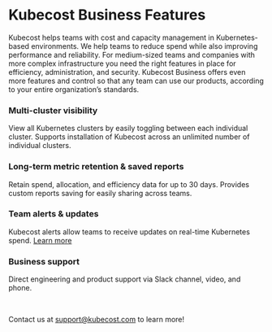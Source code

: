 Kubecost Business Features
==========================

Kubecost helps teams with cost and capacity management in Kubernetes-based environments. 
We help teams to reduce spend while also improving performance and reliability. 
For medium-sized teams and companies with more complex infrastructure you need the right features in place for efficiency, administration, and security. 
Kubecost Business offers even more features and control so that any team can use our products, according to your entire organization’s standards.

### Multi-cluster visibility
View all Kubernetes clusters by easily toggling between each individual cluster. 
Supports installation of Kubecost across an unlimited number of individual clusters.

### Long-term metric retention & saved reports  
Retain spend, allocation, and efficiency data for up to 30 days. Provides custom reports saving for easily sharing across teams.

### Team alerts & updates
Kubecost alerts allow teams to receive updates on real-time Kubernetes spend. [Learn more](https://github.com/kubecost/docs/blob/main/alerts.md)

### Business support   
Direct engineering and product support via Slack channel, video, and phone. 

<br/>  

Contact us at [support@kubecost.com](support@kubecost.com) to learn more!
<br/><br/><br/><br/><br/>



<!--- {"article":"4407595937175","section":"4402829033367","permissiongroup":"1500001277122"} --->
